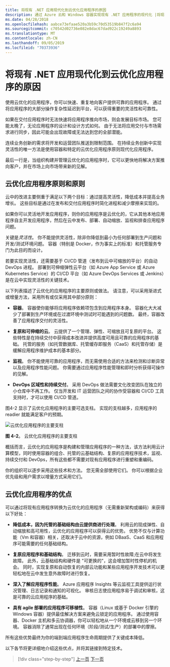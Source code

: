 ```yaml
---
title: 将现有 .NET 应用现代化到云优化应用程序的原因
description: 通过 Azure 云和 Windows 容器实现现有 .NET 应用程序的现代化 |将现有 .NET 应用现代化到云优化应用程序的原因
ms.date: 04/28/2018
ms.openlocfilehash: aabce73efaae520a3b59c70d53519b847f2c6a94
ms.sourcegitcommit: c70542d02736e082e8dac67dad922c19249a8893
ms.translationtype: MT
ms.contentlocale: zh-CN
ms.lasthandoff: 09/05/2019
ms.locfileid: "70373936"
---
```

# <a name="reasons-to-modernize-existing-net-apps-to-cloud-optimized-applications"></a>将现有 .NET 应用现代化到云优化应用程序的原因

使用云优化的应用程序，你可以快速、重复地向客户提供可靠的应用程序。 通过将应用程序的大部分操作复杂性延迟到平台，可以获得重要的灵活性和可靠性。

如果在交付应用程序时无法快速将应用程序推向市场，则会发展目标市场。 您可能太晚了，无论应用程序的设计和设计方式如何。 由于无法将应用交付与市场需求进行同步，因此可能会出现故障或无法达到您的全部潜能。

连续业务创新的需求将开发和运营团队推送到限制范围。 在持续业务创新中实现灵活性的唯一方法是使用容器和特定的云优化应用程序原则现代化应用程序。

最后一行是，当组织构建并管理云优化的应用程序时，它可以更快地将解决方案推向客户，并在市场上向市场带来新的见解。

## <a name="cloud-optimized-application-principles-and-tenets"></a>云优化应用程序原则和原则 

云中的改进主要侧重于满足以下两个目标：通过提高灵活性，降低成本并提高业务增长。 这些目标是通过在发布和交付应用程序时简化进程和减少摩擦来实现的。

如果你可以灵活地开发应用程序，则你的应用程序是云优化的，它从其他本地应用程序自主开发应用程序，然后在云中发布、部署、自动缩放、监视和排查应用程序问题。

关键是*灵活性*。 你不能提供灵活性，除非你降低到最小为任何部署到生产问题和开发/测试环境问题。 容器（特别是 Docker，作为事实上的标准）和托管服务专门为此目的而设计。

若要实现灵活性，还需要基于 CI/CD 管道（发布到云中可缩放的平台）的自动 DevOps 进程。 部署到可伸缩弹性云平台（如 Azure App Service 或 Azure Kubernetes Service）的 CI/CD 平台（如 Azure DevOps Services 或 Jenkins）是在云中实现灵活性的关键技术。

以下列表描述了云优化的应用程序的主要原则或做法。 请注意，可以采用渐进式或增量方法，采用所有或仅采用其中部分原则：

- **容器**。 容器使你能够将应用程序依赖项包含到应用程序本身。 容器化大大减少了部署到生产环境或在过渡环境中测试时可能遇到的问题数。 最终，容器改善了应用程序交付的灵活性。

- **复原和可伸缩的云**。 云提供了一个管理、弹性、可缩放且可复原的平台。 这些特性是在持续交付中获得成本改进并提供高度可用且可靠的应用程序的基础。 托管的服务（如托管数据库、托管缓存即服务（CaaS）和托管存储）是缓解应用程序维护成本的基本部分。

- **监视**。 你不能使用可靠的应用程序，而无需使用合适的方法来检测和诊断异常以及应用程序性能问题。 你需要通过应用程序性能管理和即时分析获得可操作的见解。

- **DevOps 区域性和持续交付**。 采用 DevOps 做法需要文化改变团队在独立的小仓库中不再工作。 仅当开发和 IT 运营团队之间的协作受容器和 CI/CD 工具支持时，才可以使用 CI/CD 管道。

图4-2 显示了云优化应用程序的主要可选支柱。 实现的支柱越多，应用程序的 readier 就能满足客户的预期。

![云优化应用程序的主要支柱](./media/image2.png)

**图 4-2**。 云优化应用程序的主要支柱

概括而言，云优化的应用程序是构建和管理应用程序的一种方法，该方法利用云计算模型，同时使用容器的组合、托管的云基础结构、复原的应用程序技术，监视、持续交付和 DevOps，所有这些都不需要对现有应用程序进行重塑和重编码。

你的组织可以逐步采用这些技术和方法。 您无需全部使用它们。 你可以根据企业优先级和用户需求以增量方式采用它们。

## <a name="benefits-of-a-cloud-optimized-application"></a>云优化应用程序的优点

可以通过将现有应用程序转换为云优化的应用程序（无需重新架构或编码）来获得以下好处：

- **降低成本，因为托管的基础结构由云提供商进行处理**。 利用云的现成弹性、自动缩放和高可用性，云优化的应用程序可以获得云的优势。 优势不仅与计算功能（Vm 和容器）相关，还取决于云中的资源，例如 DBaaS、CaaS 和应用程序可能需要的任何基础结构。

- **复原应用程序和基础结构**。 迁移到云时，需要采用暂时性故障;在云中将发生故障。 此外，云基础结构和硬件是 "可更换的"，这会增加暂时性停机的机会。 同时，实现复原和自动恢复的内部云功能和某些应用程序开发技术可以更轻松地在云中发生意外故障时进行恢复。

- **深入了解应用程序性能**。 Azure 应用程序 Insights 等云监视工具提供运行状况管理、日志记录和通知的可视化。 审核日志使应用程序易于调试和审核，这是可靠的云应用程序的基础。

- **具有 agile 部署的应用程序可移植性**。 容器（Linux 或基于 Docker 引擎的 Windows 容器）提供最佳解决方案来避免云锁定的应用程序。 通过使用容器、Docker 主机和多云协调器，你可以轻松地从一个环境或云移到另一个环境。 容器消除了通常出现在任何环境（阶段/测试/生产）的部署中的摩擦。

所有这些优势最终为你的端到端应用程序生命周期提供了关键成本降低。

以下各节将更详细地介绍这些优点，并将其链接到特定技术。

>[!div class="step-by-step"]
>[上一页](index.md)
>[下一页](microsoft-technologies-in-cloud-optimized-applications.md)

